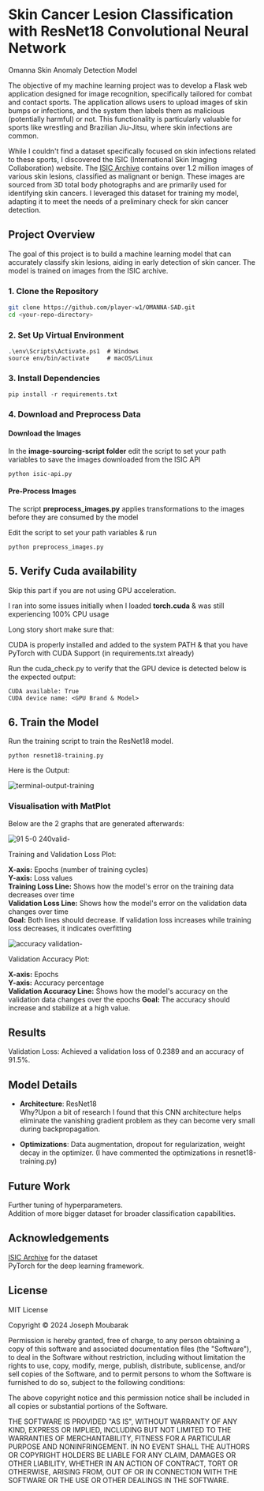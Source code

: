 # Skin Cancer Lesion Classification with ResNet18 Convolutional Neural Network

Omanna Skin Anomaly Detection Model

The objective of my machine learning project was to develop a Flask web application designed for image recognition, specifically tailored for combat and contact sports. The application allows users to upload images of skin bumps or infections, and the system then labels them as malicious (potentially harmful) or not. This functionality is particularly valuable for sports like wrestling and Brazilian Jiu-Jitsu, where skin infections are common.

While I couldn't find a dataset specifically focused on skin infections related to these sports, I discovered the ISIC (International Skin Imaging Collaboration) website. The [ISIC Archive](https://www.isic-archive.com/) contains over 1.2 million images of various skin lesions, classified as malignant or benign. These images are sourced from 3D total body photographs and are primarily used for identifying skin cancers. I leveraged this dataset for training my model, adapting it to meet the needs of a preliminary check for skin cancer detection.


## Project Overview

The goal of this project is to build a machine learning model that can accurately classify skin lesions, aiding in early detection of skin cancer. The model is trained on images from the ISIC archive.

### 1. Clone the Repository

```bash
git clone https://github.com/player-w1/OMANNA-SAD.git
cd <your-repo-directory>
```

### 2. Set Up Virtual Environment

```
.\env\Scripts\Activate.ps1  # Windows
source env/bin/activate     # macOS/Linux
```

### 3. Install Dependencies

```
pip install -r requirements.txt
```

### 4. Download and Preprocess Data

#### Download the Images 

In the **image-sourcing-script folder** edit the script to set your path variables to save the images downloaded from the ISIC API

```
python isic-api.py
```

#### Pre-Process Images

The script **preprocess_images.py** applies transformations to the images before they are consumed by the model 

Edit the script to set your path variables & run 

```
python preprocess_images.py
```

## 5. Verify Cuda availability 

Skip this part if you are not using GPU acceleration. 

I ran into some issues initially when I loaded **torch.cuda** & was still experiencing 100% CPU usage 

Long story short make sure that:  

CUDA is properly installed and added to the system PATH & that you have PyTorch with CUDA Support (in requirements.txt already)

Run the cuda_check.py to verify that the GPU device is detected below is the expected output: 

```
CUDA available: True
CUDA device name: <GPU Brand & Model>
```


## 6. Train the Model

Run the training script to train the ResNet18 model.

```
python resnet18-training.py
```

Here is the Output:

![terminal-output-training](https://github.com/user-attachments/assets/86d55d39-6654-4900-bc66-6a2ae298a84e)


### Visualisation with MatPlot 

Below are the 2 graphs that are generated afterwards:

![91 5-0 240valid-](https://github.com/user-attachments/assets/894eb904-474c-45d9-b4e7-3bd4cd9749b1)

Training and Validation Loss Plot:

**X-axis:** Epochs (number of training cycles)  
**Y-axis:** Loss values  
**Training Loss Line:** Shows how the model's error on the training data decreases over time  
**Validation Loss Line:** Shows how the model's error on the validation data changes over time  
**Goal:** Both lines should decrease. If validation loss increases while training loss decreases, it indicates overfitting  


![accuracy validation-](https://github.com/user-attachments/assets/38fd8570-b43d-426b-892a-733403ed081e)

Validation Accuracy Plot:

**X-axis:** Epochs  
**Y-axis:** Accuracy percentage  
**Validation Accuracy Line:** Shows how the model's accuracy on the validation data changes over the epochs
**Goal:** The accuracy should increase and stabilize at a high value.


## Results 

Validation Loss: Achieved a validation loss of 0.2389 and an accuracy of 91.5%.

## Model Details

- **Architecture**: ResNet18  
  Why?Upon a bit of research I found that this CNN architecture helps eliminate the vanishing gradient problem as they can become very small during backpropagation.
   
- **Optimizations**: Data augmentation, dropout for regularization, weight decay in the optimizer. (I have commented the optimizations in resnet18-training.py)

## Future Work
Further tuning of hyperparameters.  
Addition of more bigger dataset for broader classification capabilities.  


## Acknowledgements
[ISIC Archive](https://www.isic-archive.com/) for the dataset  
PyTorch for the deep learning framework.  



## License 

MIT License

Copyright © 2024 Joseph Moubarak

Permission is hereby granted, free of charge, to any person obtaining a copy
of this software and associated documentation files (the "Software"), to deal
in the Software without restriction, including without limitation the rights
to use, copy, modify, merge, publish, distribute, sublicense, and/or sell
copies of the Software, and to permit persons to whom the Software is
furnished to do so, subject to the following conditions:

The above copyright notice and this permission notice shall be included in all
copies or substantial portions of the Software.

THE SOFTWARE IS PROVIDED "AS IS", WITHOUT WARRANTY OF ANY KIND, EXPRESS OR
IMPLIED, INCLUDING BUT NOT LIMITED TO THE WARRANTIES OF MERCHANTABILITY,
FITNESS FOR A PARTICULAR PURPOSE AND NONINFRINGEMENT. IN NO EVENT SHALL THE
AUTHORS OR COPYRIGHT HOLDERS BE LIABLE FOR ANY CLAIM, DAMAGES OR OTHER
LIABILITY, WHETHER IN AN ACTION OF CONTRACT, TORT OR OTHERWISE, ARISING FROM,
OUT OF OR IN CONNECTION WITH THE SOFTWARE OR THE USE OR OTHER DEALINGS IN THE
SOFTWARE.






